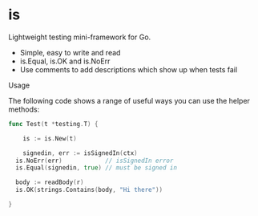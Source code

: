 # is
Lightweight testing mini-framework for Go.

* Simple, easy to write and read
* is.Equal, is.OK and is.NoErr
* Use comments to add descriptions which show up when tests fail

Usage

The following code shows a range of useful ways you can use
the helper methods:

```go
func Test(t *testing.T) {

	is := is.New(t)

	signedin, err := isSignedIn(ctx)
  is.NoErr(err)            // isSignedIn error
  is.Equal(signedin, true) // must be signed in

  body := readBody(r)
  is.OK(strings.Contains(body, "Hi there"))

}
```
